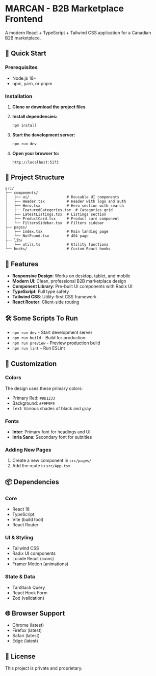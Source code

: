 # MARCAN - B2B Marketplace Frontend

A modern React + TypeScript + Tailwind CSS application for a Canadian B2B marketplace.

## 🚀 Quick Start

### Prerequisites

- Node.js 18+
- npm, yarn, or pnpm

### Installation

1. **Clone or download the project files**
2. **Install dependencies:**

   ```bash
   npm install
   ```

3. **Start the development server:**

   ```bash
   npm run dev
   ```

4. **Open your browser to:**
   ```
   http://localhost:5173
   ```

## 📁 Project Structure

```
src/
├── components/
│   ├── ui/                 # Reusable UI components
│   ├── Header.tsx          # Header with logo and auth
│   ├── Hero.tsx            # Hero section with search
│   ├── FeaturedCategories.tsx  # Categories grid
│   ├── LatestListings.tsx  # Listings section
│   ├── ProductCard.tsx     # Product card component
│   └── FiltersSidebar.tsx  # Filters sidebar
├── pages/
│   ├── Index.tsx           # Main landing page
│   └── NotFound.tsx        # 404 page
├── lib/
│   └── utils.ts            # Utility functions
└── hooks/                  # Custom React hooks
```

## 🎨 Features

- **Responsive Design**: Works on desktop, tablet, and mobile
- **Modern UI**: Clean, professional B2B marketplace design
- **Component Library**: Pre-built UI components with Radix UI
- **TypeScript**: Full type safety
- **Tailwind CSS**: Utility-first CSS framework
- **React Router**: Client-side routing

## 🛠️ Some Scripts To Run

- `npm run dev` - Start development server
- `npm run build` - Build for production
- `npm run preview` - Preview production build
- `npm run lint` - Run ESLint

## 🔧 Customization

### Colors

The design uses these primary colors:

- Primary Red: `#DB1233`
- Background: `#F9F9F9`
- Text: Various shades of black and gray

### Fonts

- **Inter**: Primary font for headings and UI
- **Inria Sans**: Secondary font for subtitles

### Adding New Pages

1. Create a new component in `src/pages/`
2. Add the route in `src/App.tsx`

## 📦 Dependencies

### Core

- React 18
- TypeScript
- Vite (build tool)
- React Router

### UI & Styling

- Tailwind CSS
- Radix UI components
- Lucide React (icons)
- Framer Motion (animations)

### State & Data

- TanStack Query
- React Hook Form
- Zod (validation)

## 🌐 Browser Support

- Chrome (latest)
- Firefox (latest)
- Safari (latest)
- Edge (latest)

## 📄 License

This project is private and proprietary.

